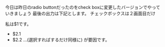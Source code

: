 今日は昨日のradio buttonだったのをcheck boxに変更したバージョンでやっていきましょう
最後の出力は下記とします。
チェックボックスは２画面目だけ

私は$1です。
- $2.1
- $2.2
  ...(選択すればするだけ同様に)
  が要因です。